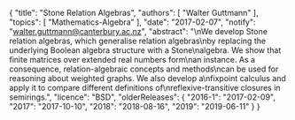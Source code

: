 {
    "title": "Stone Relation Algebras",
    "authors": [
        "Walter Guttmann"
    ],
    "topics": [
        "Mathematics-Algebra"
    ],
    "date": "2017-02-07",
    "notify": "walter.guttmann@canterbury.ac.nz",
    "abstract": "\nWe develop Stone relation algebras, which generalise relation algebras\nby replacing the underlying Boolean algebra structure with a Stone\nalgebra. We show that finite matrices over extended real numbers form\nan instance. As a consequence, relation-algebraic concepts and methods\ncan be used for reasoning about weighted graphs. We also develop a\nfixpoint calculus and apply it to compare different definitions of\nreflexive-transitive closures in semirings.",
    "licence": "BSD",
    "olderReleases": {
        "2016-1": "2017-02-09",
        "2017": "2017-10-10",
        "2018": "2018-08-16",
        "2019": "2019-06-11"
    }
}
